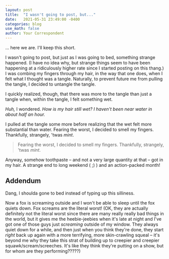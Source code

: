 ```yaml
---
layout: post
title:  "I wasn't going to post, but..."
date:   2021-05-31 23:49:00 -0400
categories: blog
use_math: false
author: Your Correspondent
---
```


... here we are. I'll keep this short.

I wasn't going to post, but just as I was going to bed, something strange happened. (I have no idea why, but strange things seem to have been happening at a ridiculously higher rate since I started posting on this thang.) I was combing my fingers through my hair, in the way that one does, when I felt what I thought was a tangle. Naturally, to prevent future me from pulling the tangle, I decided to untangle the tangle.

I quickly realized, though, that there was more to the tangle than just a tangle when, within the tangle, I felt something wet.

*Huh,* I wondered. *How is my hair still wet? I haven't been near water in about half an hour.*

I pulled at the tangle some more before realizing that the wet felt more substantial than water. Fearing the worst, I decided to smell my fingers. Thankfully, strangely, 'twas *mint*.

> Fearing the worst, I decided to smell my fingers. Thankfully, strangely, 'twas *mint*.

Anyway, somehow toothpaste &ndash; and not a very large quantity at that &ndash; got in my hair. A strange end to long weekend ( ;) ) and an action-packed month!

## Addendum

Dang, I shoulda gone to bed instead of typing up this silliness.

Now a fox is screaming outside and I won't be able to sleep until the fox quiets down. Fox screams are the literal worst! (OK, they are actually definitely not the literal worst since there are many really really bad things in the world, but it gives me the heebie-jeebies when it's late at night and I've got one of those guys just *screaming* outside of my window. They always quiet down for a while, and then just when you think they're done, they start *right* back up again with a more terrifying, more skin-crawling squeal &ndash; it's beyond me why they take this strat of building up to creepier and creepier squawk/scream/screeches. It's like they think they're putting on a show, but for whom are they performing?????)

